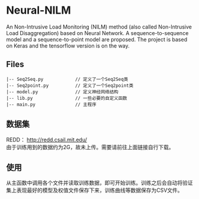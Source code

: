 # Neural-NILM
An Non-Intrusive Load Monitoring (NILM) method (also called Non-Intrusive Load Disaggregation) based on Neural Network. A sequence-to-sequence model and a sequence-to-point model are proposed. The project is based on Keras and the tensorflow version is on the way.

## Files
```
|-- Seq2Seq.py            // 定义了一个Seq2Seq类
|-- Seq2point.py          // 定义了一个Seq2point类
|-- model.py              // 定义神经网络结构
|-- lib.py                // 一些必要的自定义函数
|-- main.py               // 主程序
```

## 数据集
REDD： http://redd.csail.mit.edu/    
由于训练用到的数据约为2G，故未上传。需要请前往上面链接自行下载。

## 使用
从主函数中调用各个文件并读取训练数据，即可开始训练。训练之后会自动将验证集上表现最好的模型及权值文件保存下来，训练曲线等数据保存为CSV文件。

